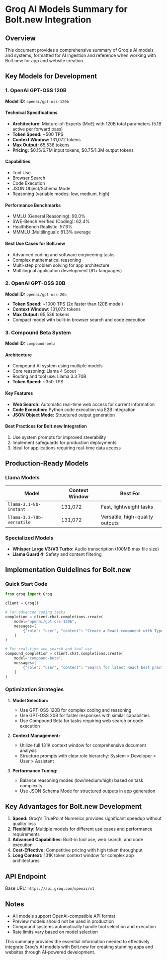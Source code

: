 # Groq AI Models Summary for Bolt.new Integration

## Overview
This document provides a comprehensive summary of Groq's AI models and systems, formatted for AI ingestion and reference when working with Bolt.new for app and website creation.

## Key Models for Development

### 1. OpenAI GPT-OSS 120B
**Model ID:** `openai/gpt-oss-120b`

#### Technical Specifications
- **Architecture:** Mixture-of-Experts (MoE) with 120B total parameters (5.1B active per forward pass)
- **Token Speed:** ~500 TPS
- **Context Window:** 131,072 tokens
- **Max Output:** 65,536 tokens
- **Pricing:** $0.15/6.7M input tokens, $0.75/1.3M output tokens

#### Capabilities
- Tool Use
- Browser Search
- Code Execution
- JSON Object/Schema Mode
- Reasoning (variable modes: low, medium, high)

#### Performance Benchmarks
- MMLU (General Reasoning): 90.0%
- SWE-Bench Verified (Coding): 62.4%
- HealthBench Realistic: 57.6%
- MMMLU (Multilingual): 81.3% average

#### Best Use Cases for Bolt.new
- Advanced coding and software engineering tasks
- Complex mathematical reasoning
- Multi-step problem solving for app architecture
- Multilingual application development (81+ languages)

### 2. OpenAI GPT-OSS 20B
**Model ID:** `openai/gpt-oss-20b`
- **Token Speed:** ~1000 TPS (2x faster than 120B model)
- **Context Window:** 131,072 tokens
- **Max Output:** 65,536 tokens
- Compact model with built-in browser search and code execution

### 3. Compound Beta System
**Model ID:** `compound-beta`

#### Architecture
- Compound AI system using multiple models
- Core reasoning: Llama 4 Scout
- Routing and tool use: Llama 3.3 70B
- **Token Speed:** ~350 TPS

#### Key Features
- **Web Search:** Automatic real-time web access for current information
- **Code Execution:** Python code execution via E2B integration
- **JSON Object Mode:** Structured output generation

#### Best Practices for Bolt.new Integration
1. Use system prompts for improved steerability
2. Implement safeguards for production deployments
3. Ideal for applications requiring real-time data access

## Production-Ready Models

### Llama Models
| Model | Context Window | Best For |
|-------|---------------|----------|
| `llama-3.1-8b-instant` | 131,072 | Fast, lightweight tasks |
| `llama-3.3-70b-versatile` | 131,072 | Versatile, high-quality outputs |

### Specialized Models
- **Whisper Large V3/V3 Turbo:** Audio transcription (100MB max file size)
- **Llama Guard 4:** Safety and content filtering

## Implementation Guidelines for Bolt.new

### Quick Start Code
```python
from groq import Groq

client = Groq()

# For advanced coding tasks
completion = client.chat.completions.create(
    model="openai/gpt-oss-120b",
    messages=[
        {"role": "user", "content": "Create a React component with TypeScript"}
    ]
)

# For real-time web search and tool use
compound_completion = client.chat.completions.create(
    model="compound-beta",
    messages=[
        {"role": "user", "content": "Search for latest React best practices and create a component"}
    ]
)
```

### Optimization Strategies
1. **Model Selection:**
   - Use GPT-OSS 120B for complex coding and reasoning
   - Use GPT-OSS 20B for faster responses with similar capabilities
   - Use Compound Beta for tasks requiring web search or code execution

2. **Context Management:**
   - Utilize full 131K context window for comprehensive document analysis
   - Structure prompts with clear role hierarchy: System > Developer > User > Assistant

3. **Performance Tuning:**
   - Balance reasoning modes (low/medium/high) based on task complexity
   - Use JSON Schema Mode for structured outputs in app generation

## Key Advantages for Bolt.new Development

1. **Speed:** Groq's TruePoint Numerics provides significant speedup without quality loss
2. **Flexibility:** Multiple models for different use cases and performance requirements
3. **Advanced Capabilities:** Built-in tool use, web search, and code execution
4. **Cost-Effective:** Competitive pricing with high token throughput
5. **Long Context:** 131K token context window for complex app architectures

## API Endpoint
Base URL: `https://api.groq.com/openai/v1`

## Notes
- All models support OpenAI-compatible API format
- Preview models should not be used in production
- Compound systems automatically handle tool selection and execution
- Rate limits vary based on model selection

This summary provides the essential information needed to effectively integrate Groq's AI models with Bolt.new for creating stunning apps and websites through AI-powered development.